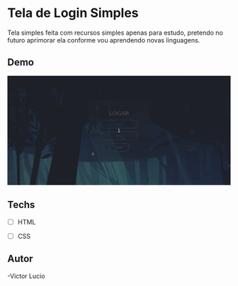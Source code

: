 # Tela de Login Simples

Tela simples feita com recursos simples apenas para estudo, pretendo no futuro aprimorar ela conforme vou aprendendo novas linguagens.

## Demo
<img src="./assents/demo.gif">

## Techs
- [ ] HTML

- [ ] CSS

## Autor
 -Victor Lucio

